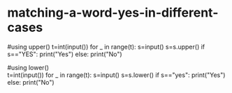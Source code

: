 # matching-a-word-yes-in-different-cases
#using upper() 
t=int(input())
for _ in range(t):
  s=input()
  s=s.upper()
  if s=="YES":
    print("Yes")
  else:
    print("No")
    
#using lower()   
t=int(input())
for _ in range(t):
  s=input()
  s=s.lower()
  if s=="yes":
    print("Yes")
  else:
    print("No")
